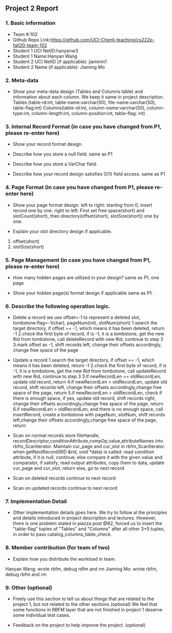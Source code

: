 ## Project 2 Report


### 1. Basic information
 - Team #:102
 - Github Repo Link:https://github.com/UCI-Chenli-teaching/cs222p-fall20-team-102
 - Student 1 UCI NetID:hanyanw3
 - Student 1 Name:Hanyan Wang
 - Student 2 UCI NetID (if applicable): jiaminm1
 - Student 2 Name (if applicable): Jiaming Mo

### 2. Meta-data
- Show your meta-data design (Tables and Columns table) and information about each column.
We keep it same in project description.
Tables (table-id:int, table-name:varchar(50), file-name:varchar(50), table-flag:int)
Columns(table-id:int, column-name:varchar(50), column-type:int, column-length:int, column-position:int, table-flag: int)


### 3. Internal Record Format (in case you have changed from P1, please re-enter here)
- Show your record format design.



- Describe how you store a null field.
same as P1


- Describe how you store a VarChar field.



- Describe how your record design satisfies O(1) field access.
same as P1


### 4. Page Format (in case you have changed from P1, please re-enter here)
- Show your page format design.
left to right: starting from 0, insert record one by one.
right to left: First set free space(short) and slotCount(short), 
then directory(offset(short), slotSize(short)) one by one.


- Explain your slot directory design if applicable.
1. offset(short)
2. slotSize(short)


### 5. Page Management (in case you have changed from P1, please re-enter here)
- How many hidden pages are utilized in your design?
same as P1, one page


- Show your hidden page(s) format design if applicable
same as P1.


### 6. Describe the following operation logic.
- Delete a record
we use offset=-1 to represent a deleted slot,
tombstone:flag=-1(char), pageNum(int), slotNum(short)
1.search the target directory, if offset == -1, which means it has been deleted, return -1
2.check the first byte of record, if is -1, it is a tombstone, get the new Rid from tombstone, call deleteRecord with new Rid, continue to step 3 
3.mark offset as -1, shift records left, change their offsets accordingly, change free space of the page

- Update a record
1.search the target directory, if offset == -1, which means it has been deleted, return -1
2.check the first byte of record, if is -1, it is a tombstone, get the new Rid from tombstone, call updateRecord with new Rid, continue to step 3 
3.if newRecordLen == oldRecordLen, update old record, return
4.if newRecordLen < oldRecordLen, update old record, shift records left, change their offsets accordingly,change free space of the page, return
5.if newRecordLen > oldRecordLen, check if there is enough space, if yes, update old record, shift records right, change their offsets accordingly,change free space of the page, return
6.if newRecordLen > oldRecordLen, and there is no enough space, call insertRecord, create a tombstone with pageNum, slotNum, shift records left,change their offsets accordingly,change free space of the page, return

- Scan on normal records
store fileHandle, recordDescriptor,conditionAttribute,compOp,value,attributeNames into
rbfm_ScanIterator. Maintain cur_page and cur_slot in rbfm_ScanIterator.
when getNextRecord(RID &rid, void *data) is called:
read condition attribute, 
if it is null, continue;
else compare it with the given value and comparator, 
    if satisfy, read output attributes, copy them to data, update cur_page and cur_slot, return
    else, go to next record

- Scan on deleted records
continue to next record


- Scan on updated records
continue to next record


### 7. Implementation Detail
- Other implementation details goes here.
We try to follow al the principles and details introduced in project description and lectures.
However, there is one problem stated in piazza post @82, forced us to insert the "table-flag" tuples
of "Tables" and "Columns" after all other 3+5 tuples, in order to pass catalog_columns_table_check.


### 8. Member contribution (for team of two)
- Explain how you distribute the workload in team.

Hanyan Wang: wrote rbfm, debug rdfm and rm
Jiaming Mo: wrote rbfm, debug rbfm and rm

### 9. Other (optional)
- Freely use this section to tell us about things that are related to the project 1, but not related to the other sections (optional)
We feel that some functions in RBFM layer that are not finished in project 1 deserve some individual test cases.


- Feedback on the project to help improve the project. (optional)
